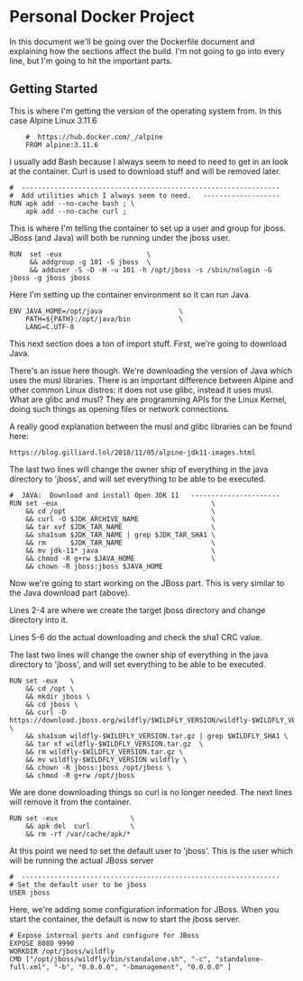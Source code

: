 # Personal Docker Project
In this document we'll be going over the Dockerfile document and explaining how the sections affect the build.  I'm not going to go into every line, but I'm going to hit the important parts.

## Getting Started
This is where I'm getting the version of the operating system from.  In this case Alpine Linux 3.11.6

```text
	#  https://hub.docker.com/_/alpine
	FROM alpine:3.11.6
```


I usually add Bash because I always seem to need to need to get in an look at the container.  Curl is used to download stuff and will be removed later.

```text
#  ----------------------------------------------------------------  
#  Add utilities which I always seem to need.   -------------------
RUN apk add --no-cache bash ; \
	apk add --no-cache curl ;
```


This is where I'm telling the container to set up a user and group for jboss.  JBoss (and Java) will both be running under the jboss user.

```text
RUN  set -eux                     \
	 && addgroup -g 101 -S jboss  \
	 && adduser -S -D -H -u 101 -h /opt/jboss -s /sbin/nologin -G jboss -g jboss jboss
```

Here I'm setting up the container environment so it can run Java.
```text
ENV JAVA_HOME=/opt/java                   \
    PATH=${PATH}:/opt/java/bin            \
    LANG=C.UTF-8
```

This next section does a ton of import stuff.  First, we're going to download Java.

There's an issue here though.  We're downloading the version of Java which uses the musl libraries.  There is an important difference between Alpine and other common Linux distros: it does not use glibc, instead it uses musl. What are glibc and musl? They are programming APIs for the Linux Kernel, doing such things as opening files or network connections. 

A really good explanation between the musl and glibc libraries can be found here:

    https://blog.gilliard.lol/2018/11/05/alpine-jdk11-images.html
	
The last two lines will change the owner ship of everything in the java directory to 'jboss', and will set everything to be able to be executed.
```text
#  JAVA:  Download and install Open JDK 11   ----------------------
RUN set -eux                                      \
    && cd /opt                                    \
    && curl -O $JDK_ARCHIVE_NAME                  \
    && tar xvf $JDK_TAR_NAME                      \
    && sha1sum $JDK_TAR_NAME | grep $JDK_TAR_SHA1 \
    && rm      $JDK_TAR_NAME                      \
    && mv jdk-11* java                            \
    && chmod -R g+rw $JAVA_HOME                   \
    && chown -R jboss:jboss $JAVA_HOME
```

Now we're going to start working on the JBoss part.  This is very similar to the Java download part (above).  

Lines 2-4 are where we create the target jboss directory and change directory into it.  

Lines 5-6 do the actual downloading and check the sha1 CRC value.

The last two lines will change the owner ship of everything in the java directory to 'jboss', and will set everything to be able to be executed.


```text
RUN set -eux   \
    && cd /opt \
    && mkdir jboss \
    && cd jboss \
    && curl -O https://download.jboss.org/wildfly/$WILDFLY_VERSION/wildfly-$WILDFLY_VERSION.tar.gz \
    && sha1sum wildfly-$WILDFLY_VERSION.tar.gz | grep $WILDFLY_SHA1 \
    && tar xf wildfly-$WILDFLY_VERSION.tar.gz  \ 
    && rm wildfly-$WILDFLY_VERSION.tar.gz \
    && mv wildfly-$WILDFLY_VERSION wildfly \
    && chown -R jboss:jboss /opt/jboss \
    && chmod -R g+rw /opt/jboss
```

We are done downloading things so curl is no longer needed.  The next lines will remove it from the container.	
```text
RUN set -eux                  \
    && apk del  curl          \
    && rm -rf /var/cache/apk/*	
```
	
At this point we need to set the default user to 'jboss'.  This is the user which will be running the actual JBoss server	
```text
#  ----------------------------------------------------------------  
# Set the default user to be jboss
USER jboss
```

Here, we're adding some configuration information for JBoss.  When you start the container, the default is now to start the jboss server.
```text
# Expose internal ports and configure for JBoss
EXPOSE 8080 9990
WORKDIR /opt/jboss/wildfly
CMD ["/opt/jboss/wildfly/bin/standalone.sh", "-c", "standalone-full.xml", "-b", "0.0.0.0", "-bmanagement", "0.0.0.0" ]
```





